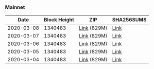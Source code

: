 ### Mainnet

|    Date    | Block Height | ZIP | SHA256SUMS |
| ---------- | ------------ | --- | ---------- |
| 2020-03-08 | 1340483 | [Link](https://s3-ap-southeast-2.amazonaws.com/ion-bootstrap/mainnet/2020-03-08/bootstrap.dat.zip) (829M) | [Link](https://s3-ap-southeast-2.amazonaws.com/ion-bootstrap/mainnet/2020-03-08/SHA256SUMS) |
| 2020-03-07 | 1340483 | [Link](https://s3-ap-southeast-2.amazonaws.com/ion-bootstrap/mainnet/2020-03-07/bootstrap.dat.zip) (829M) | [Link](https://s3-ap-southeast-2.amazonaws.com/ion-bootstrap/mainnet/2020-03-07/SHA256SUMS) |
| 2020-03-06 | 1340483 | [Link](https://s3-ap-southeast-2.amazonaws.com/ion-bootstrap/mainnet/2020-03-06/bootstrap.dat.zip) (829M) | [Link](https://s3-ap-southeast-2.amazonaws.com/ion-bootstrap/mainnet/2020-03-06/SHA256SUMS) |
| 2020-03-05 | 1340483 | [Link](https://s3-ap-southeast-2.amazonaws.com/ion-bootstrap/mainnet/2020-03-05/bootstrap.dat.zip) (829M) | [Link](https://s3-ap-southeast-2.amazonaws.com/ion-bootstrap/mainnet/2020-03-05/SHA256SUMS) |
| 2020-03-04 | 1340483 | [Link](https://s3-ap-southeast-2.amazonaws.com/ion-bootstrap/mainnet/2020-03-04/bootstrap.dat.zip) (829M) | [Link](https://s3-ap-southeast-2.amazonaws.com/ion-bootstrap/mainnet/2020-03-04/SHA256SUMS) |
